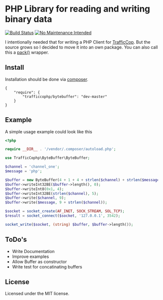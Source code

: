 # PHP Library for reading and writing binary data

[![Build Status](https://secure.travis-ci.org/nesQuick/ByteBuffer.png?branch=master)](http://travis-ci.org/nesQuick/ByteBuffer)  [![No Maintenance Intended](http://unmaintained.tech/badge.svg)](http://unmaintained.tech/)

I intentionally needed that for writing a PHP Client for [TrafficCop](https://github.com/santosh79/traffic_cop/).
But the source grows so I decided to move it into an own package.
You can also call this a [pack()](http://www.php.net/manual/en/function.pack.php) wrapper.

## Install

Installation should be done via [composer](http://packagist.org/).

```
{
    "require": {
        "trafficcophp/bytebuffer": "dev-master"
    }
}
```

## Example

A simple usage example could look like this

```php
<?php

require __DIR__ . '/vendor/.composer/autoload.php';

use TrafficCophp\ByteBuffer\ByteBuffer;

$channel = 'channel_one';
$message = 'php';

$buffer = new ByteBuffer(4 + 1 + 4 + strlen($channel) + strlen($message));
$buffer->writeInt32BE($buffer->length(), 0);
$buffer->writeInt8(0x1, 4);
$buffer->writeInt32BE(strlen($channel), 5);
$buffer->write($channel, 9);
$buffer->write($message, 9 + strlen($channel));

$socket = socket_create(AF_INET, SOCK_STREAM, SOL_TCP);
$result = socket_connect($socket, '127.0.0.1', 3542);

socket_write($socket, (string) $buffer, $buffer->length());
```

## ToDo's

* Write Documentation
* Improve examples
* Allow Buffer as constructor
* Write test for concatinating buffers

## License

Licensed under the MIT license.
